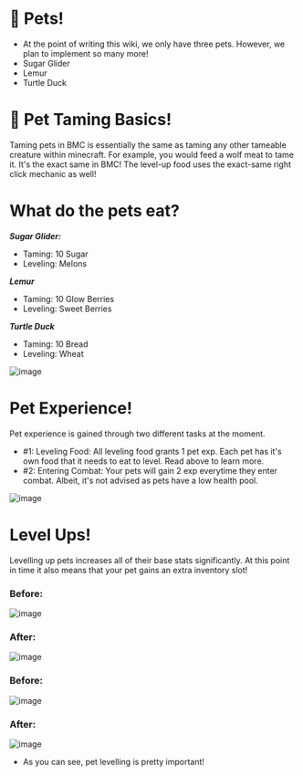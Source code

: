 # 🐇 Pets!
- At the point of writing this wiki, we only have three pets. However, we plan to implement so many more!
- Sugar Glider
- Lemur
- Turtle Duck
# 🍓 Pet Taming Basics!
Taming pets in BMC is essentially the same as taming any other tameable creature within minecraft. 
For example, you would feed a wolf meat to tame it. It's the exact same in BMC!
The level-up food uses the exact-same right click mechanic as well!
# What do the pets eat?
***Sugar Glider:***
- Taming: 10 Sugar
- Leveling: Melons

***Lemur***
- Taming: 10 Glow Berries
- Leveling: Sweet Berries

***Turtle Duck***
- Taming: 10 Bread
- Leveling: Wheat
  
![image](https://github.com/user-attachments/assets/139a732c-df8d-442a-a083-ad2b988f702f)

# Pet Experience!
Pet experience is gained through two different tasks at the moment. 
- #1: Leveling Food: All leveling food grants 1 pet exp. Each pet has it's own food that it needs to eat to level. Read above to learn more.
- #2: Entering Combat: Your pets will gain 2 exp everytime they enter combat. Albeit, it's not advised as pets have a low health pool.

![image](https://github.com/user-attachments/assets/a0d0a72f-216a-42de-a6da-bce88a71b75c)

# Level Ups!
Levelling up pets increases all of their base stats significantly. At this point in time it also means that your pet gains an extra inventory slot!

### Before:

![image](https://github.com/user-attachments/assets/174cfe34-6fc9-4aeb-bfb5-5beceb84bc3c)

### After:

![image](https://github.com/user-attachments/assets/39e412e7-9adc-4a3d-95d3-cee45c59c150)

### Before:

![image](https://github.com/user-attachments/assets/1e436e0f-52cb-4fbb-ac24-e71b7e6b81c9)


### After:

![image](https://github.com/user-attachments/assets/94cfbbb7-9dff-45fd-a1a8-81c6a09fc422)

- As you can see, pet levelling is pretty important!

